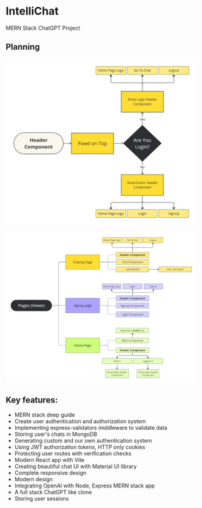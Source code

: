 # IntelliChat

MERN Stack ChatGPT Project

## Planning
<p align="center">
  <img width="800px" src="Planning/header.jpg" alt="header">
</p>
<p align="center">
  <img width="800px" src="Planning/pages.jpg" alt="pages">
</p>




## Key features:
- MERN stack deep guide
- Create user authentication and authorization system
- Implementing express-validators middleware to validate data
- Storing user's chats in MongoDB
- Generating custom and our own authentication system
- Using JWT authorization tokens, HTTP only cookies
- Protecting user routes with verification checks
- Modern React app with Vite
- Creating beautiful chat UI with Material UI library
- Complete responsive design
- Modern design
- Integrating OpenAI with Node, Express MERN stack app
- A full stack ChatGPT like clone
- Storing user sessions
